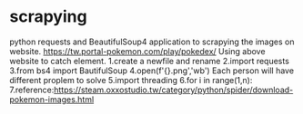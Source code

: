 # scrapying
python requests and BeautifulSoup4 application to scrapying the images on website.
https://tw.portal-pokemon.com/play/pokedex/
Using above website to catch element.
1.create a newfile and rename
2.import requests 
3.from bs4 import BautifulSoup
4.open(f'{}.png','wb') Each person will have different proplem to solve
5.import threading 
6.for i in range(1,n):
7.reference:https://steam.oxxostudio.tw/category/python/spider/download-pokemon-images.html
